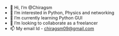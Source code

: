 - 👋 Hi, I’m @Chiragsm
- 👀 I’m interested in Python, Physics and networking
- 🌱 I’m currently learning Python GUI
- 💞️ I’m looking to collaborate as a freelancer
- 📫 My email Id - chiragsm09@gmail.com

<!---
Chiragsm/Chiragsm is a ✨ special ✨ repository because its `README.md` (this file) appears on your GitHub profile.
You can click the Preview link to take a look at your changes.
--->
